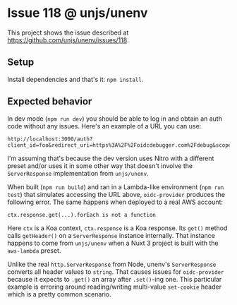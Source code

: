 # Issue 118 @ unjs/unenv

This project shows the issue described at <https://github.com/unjs/unenv/issues/118>.

## Setup

Install dependencies and that's it: `npm install`.

## Expected behavior

In dev mode (`npm run dev`) you should be able to log in and obtain an auth code without any issues. Here's an example of a URL you can use:

```text
http://localhost:3000/auth?client_id=foo&redirect_uri=https%3A%2F%2Foidcdebugger.com%2Fdebug&scope=openid&response_type=code&response_mode=form_post&state=pi1wcifwquc&nonce=7nzzdz88kqc
```

I'm assuming that's because the dev version uses Nitro with a different preset and/or uses it in some other way that doesn't involve the `ServerResponse` implementation from `unjs/unenv`.

When built (`npm run build`) and ran in a Lambda-like environment (`npm run test`) that simulates accessing the URL above, `oidc-provider` produces the following error. The same happens when deployed to a real AWS account:

```text
ctx.response.get(...).forEach is not a function
```

Here `ctx` is a Koa context, `ctx.response` is a Koa response. Its `get()` method calls `getHeader()` on a `ServerResponse` instance internally. That instance happens to come from `unjs/unenv` when a Nuxt 3 project is built with the `aws-lambda` preset.

Unlike the real `http.ServerResponse` from Node, unenv's `ServerResponse` converts all header values to `string`. That causes issues for `oidc-provider` because it expects to `.get()` an array after `.set()`-ing one. This particular example is erroring around reading/writing multi-value `set-cookie` header which is a pretty common scenario.
